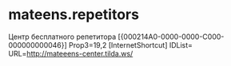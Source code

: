 # mateens.repetitors
Центр бесплатного репетитора
[{000214A0-0000-0000-C000-000000000046}]
Prop3=19,2
[InternetShortcut]
IDList=
URL=http://mateeens-center.tilda.ws/
